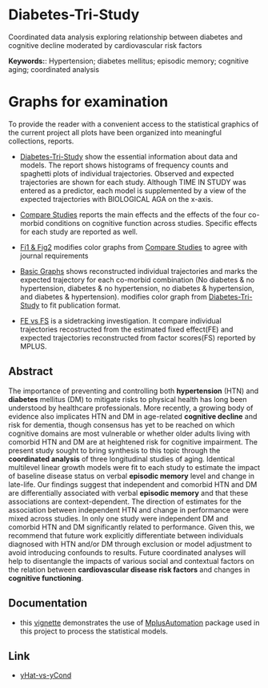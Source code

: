 # Diabetes-Tri-Study
Coordinated data analysis exploring relationship between diabetes and cognitive decline moderated by cardiovascular risk factors 

**Keywords:**: Hypertension; diabetes mellitus; episodic memory; cognitive aging; coordinated analysis

# Graphs for examination
To provide the reader with a convenient access to the statistical graphics of the current project all plots have been organized into meaningful collections, reports.  


- [Diabetes-Tri-Study](Diabetes-Tri-Study.md) show the essential information about data and models. The report shows histograms of frequency counts and spaghetti plots of individual trajectories. Observed and expected trajectories are shown for each study. Although TIME IN STUDY was entered as a predictor, each model is supplemented by a view of the expected trajectories with BIOLOGICAL AGA on the x-axis.
- [Compare Studies](Compare_Studies.md) reports the main effects and the effects of the four co-morbid conditions on cognitive function across studies. Specific effects for each study are reported as well.

- [Fi1 & Fig2](Fig1andFig2.md) modifies color graphs from [Compare Studies](Compare_Studies.md) to agree with journal requirements  
- [Basic Graphs](BasicGraphs.md) shows reconstructed individual trajectories and marks the expected trajectory for each co-morbid combination (No diabetes & no hypertension, diabetes & no hypertension, no diabetes & hypertension, and  diabetes & hypertension). modifies color graph from [Diabetes-Tri-Study](Diabetes-Tri-Study.md) to fit publication format.

- [FE vs FS](yHat-vs-yCond.md) is a sidetracking investigation. It compare individual trajectories recostructed from the estimated fixed effect(FE) and expected trajectories reconstructed from factor scores(FS) reported by MPLUS.

## Abstract  
The importance of preventing and controlling both **hypertension** (HTN) and **diabetes** mellitus (DM) to mitigate risks to physical health has long been understood by healthcare professionals. More recently, a growing body of evidence also implicates HTN and DM in age-related **cognitive decline** and risk for dementia, though consensus has yet to be reached on which cognitive domains are most vulnerable or whether older adults living with comorbid HTN and DM are at heightened risk for cognitive impairment. The present study sought to bring synthesis to this topic through the **coordinated analysis** of three longitudinal studies of aging. Identical multilevel linear growth models were fit to each study to estimate the impact of baseline disease status on verbal **episodic memory** level and change in late-life. Our findings suggest that independent and comorbid HTN and DM are differentially associated with verbal **episodic memory** and that these associations are context-dependent. The direction of estimates for the association between independent HTN and change in performance were mixed across studies. In only one study were independent DM and comorbid HTN and DM significantly related to performance. Given this, we recommend that future work explicitly differentiate between individuals diagnosed with HTN and/or DM through exclusion or model adjustment to avoid introducing confounds to results. Future coordinated analyses will help to disentangle the impacts of various social and contextual factors on the relation between **cardiovascular disease risk factors** and changes in **cognitive functioning**.


## Documentation

- this [vignette](http://cran.r-project.org/web/packages/MplusAutomation/vignettes/Vignette.pdf) demonstrates the use of  [MplusAutomation](http://cran.r-project.org/web/packages/MplusAutomation/MplusAutomation.pdf) package used in this project to process the statistical models. 

## Link

 - [yHat-vs-yCond](yHat-vs-yCond.md)